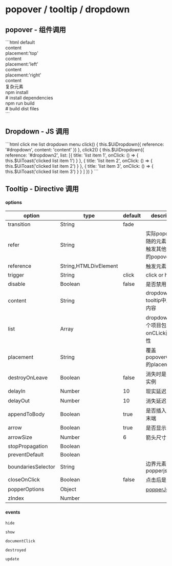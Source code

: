 # popover / tooltip / dropdown


## popover - 组件调用

<popover-index></popover-index>

<code-code>
```html
<ui-popover>
  <ui-button slot="reference">default</ui-button>
  <div>content</div>
</ui-popover>
<ui-popover :popper-options="{placement:'top'}">
  <ui-button slot="reference">placement:'top'</ui-button>
  <div>content</div>
</ui-popover>
<ui-popover :popper-options="{placement:'left'}">
  <ui-button slot="reference">placement:'left'</ui-button>
  <div>content</div>
</ui-popover>
<ui-popover :popper-options="{placement:'right'}">
  <ui-button slot="reference">placement:'right'</ui-button>
  <div>content</div>
</ui-popover>
<ui-popover>
  <ui-button slot="reference">复杂元素</ui-button>
  <div>
    <div class="a">npm install</div>
    <div class="a"># install dependencies</div>
    <div class="a">npm run build</div>
    <div class="a"># build dist files</div>
  </div>
</ui-popover>
```
</code-code>

 ## Dropdown - JS 调用


<popover-dropdown></popover-dropdown>

<code-code>
```html
<ui-button @click="click" id="dropdown">click me</ui-button>
<ui-button @click="click2" id="dropdown2">list dropdown menu</ui-button>
click() {
  this.$UiDropdown({
    reference: '#dropdown',
    content: 'content'
  })
},
click2() {
  this.$UiDropdown({
    reference: '#dropdown2',
    list: [{
        title: 'list item 1',
        onClick: () => {
          this.$UiToast('clicked list item 1')
        }
      },
      {
        title: 'list item 2',
        onClick: () => {
          this.$UiToast('clicked list item 2')
        }
      },
      {
        title: 'list item 3',
        onClick: () => {
          this.$UiToast('clicked list item 3')
        }
      }
    ]
  })
}
```

</code-code>


## Tooltip - Directive 调用

<popover-tooltip></popover-tooltip>


#### options

|option|type|default|description|
|--|--|--|--|
|transition|String|fade||
|refer|String||实际popover跟随的元素，用于触发其他元素上的popover|
|reference|String,HTMLDivElement||触发元素|
|trigger|String|click|click or hover|
|disable|Boolean|false|是否禁用|
|content|String||dropdown tooltip中显示的内容|
|list|Array||dropdown list每个项目包含title onCLick两个属性|
|placement|String||覆盖popoverOptions的placement|
|destroyOnLeave|Boolean|false|消失时是否销毁实例|
|delayIn|Number|10|现实延迟|
|delayOut|Number|10|消失延迟|
|appendToBody|Boolean|true|是否插入到body末端|
|arrow|Boolean|true|是否显示小箭头|
|arrowSize|Number|6|箭头尺寸|
|stopPropagation|Boolean|||
|preventDefault|Boolean|||
|boundariesSelector|String||边界元素，参考popperjs|
|closeOnClick|Boolean|false|点击后是否关闭|
|popperOptions|Object||[popperJs设置](https://popper.js.org/popper-documentation.html) |
|zIndex|Number|||


#### events

`hide`

`show`

`documentClick`

`destroyed`

`update`



